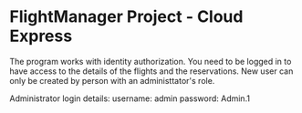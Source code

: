 # FlightManager Project - Cloud Express

The program works with identity authorization. You need to be logged in to have access to the details of the flights and the reservations. New user can only be created by person with an administtator's role.

Administrator login details:
username: admin
password: Admin.1
